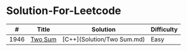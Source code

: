 # Solution-For-Leetcode


| # | Title | Solution | Difficulty |
|---| ----- | -------- | ---------- |
|1946|[Two Sum](https://leetcode.cn/problems/two-sum/) | [C++](Solution/Two Sum.md)|Easy|

